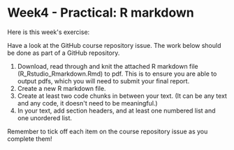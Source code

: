 # Week4 - Practical: R markdown

Here is this week's exercise:

Have a look at the GitHub course repository issue. The work below should be done as part of a GitHub repository.

1. Download, read through and knit the attached R markdown file (R_Rstudio_Rmarkdown.Rmd) to pdf. This is to ensure you are able to output pdfs, which you will need to submit your final report.
2. Create a new R markdown file.
3. Create at least two code chunks in between your text. (It can be any text and any code, it doesn't need to be meaningful.)
4. In your text, add section headers, and at least one numbered list and one unordered list.

Remember to tick off each item on the course repository issue as you complete them!
